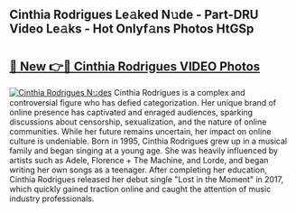 ## Cinthia Rodrigues Le𝚊ked N𝚞de - Part-DRU Video Le𝚊ks - Hot Onlyf𝚊ns Photos HtGSp

# <h2><a href="http://ab23324.deff.icu/?id=Cinthia+Rodrigues">🔗 New 👉🔴 Cinthia Rodrigues VIDEO Photos</a></h2>

[![Cinthia Rodrigues N𝚞des](https://i.imgur.com/rIISA9y.gif)](http://ab23324.deff.icu/?id=Cinthia+Rodrigues)
Cinthia Rodrigues is a complex and controversial figure who has defied categorization. Her unique brand of online presence has captivated and enraged audiences, sparking discussions about censorship, sexualization, and the nature of online communities. While her future remains uncertain, her impact on online culture is undeniable. Born in 1995, Cinthia Rodrigues grew up in a musical family and began singing at a young age. She was heavily influenced by artists such as Adele, Florence + The Machine, and Lorde, and began writing her own songs as a teenager. After completing her education, Cinthia Rodrigues released her debut single "Lost in the Moment" in 2017, which quickly gained traction online and caught the attention of music industry professionals.
